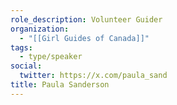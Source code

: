 ```yaml
---
role_description: Volunteer Guider
organization:
  - "[[Girl Guides of Canada]]"
tags:
  - type/speaker
social:
  twitter: https://x.com/paula_sand
title: Paula Sanderson
---
```

